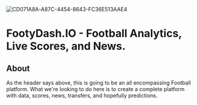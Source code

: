 ![CD071A8A-A87C-4454-8643-FC36E513AAE4](https://github.com/FootyDash/footy_dash/assets/22088390/91b03253-aa19-4e44-a524-343e6aeae06c)
# FootyDash.IO - Football Analytics, Live Scores, and News. 

## About 
As the header says above, this is going to be an all encompassing Football platform. What we're looking
to do here is to create a complete platform with data, scores, news, transfers, and hopefully predictions. 
